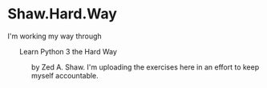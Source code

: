 # Shaw.Hard.Way

I'm working my way through <ul>Learn Python 3 the Hard Way<ul /> by Zed A. Shaw. I'm uploading the exercises here in an effort to keep myself accountable. 
